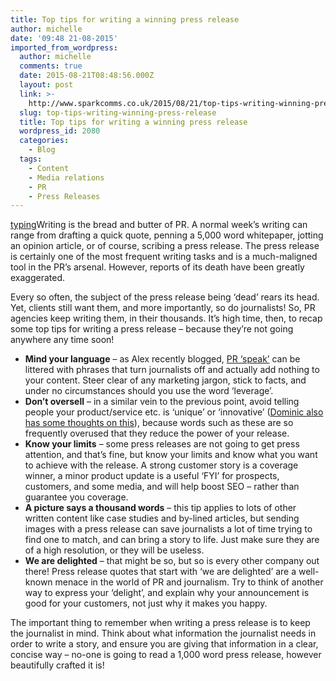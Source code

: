```yaml
---
title: Top tips for writing a winning press release
author: michelle
date: '09:48 21-08-2015'
imported_from_wordpress:
  author: michelle
  comments: true
  date: 2015-08-21T08:48:56.000Z
  layout: post
  link: >-
    http://www.sparkcomms.co.uk/2015/08/21/top-tips-writing-winning-press-release/
  slug: top-tips-writing-winning-press-release
  title: Top tips for writing a winning press release
  wordpress_id: 2080
  categories:
    - Blog
  tags:
    - Content
    - Media relations
    - PR
    - Press Releases
---
```


[typing](typing-150x150.jpg)Writing is the bread and butter of PR. A normal week’s writing can range from drafting a quick quote, penning a 5,000 word whitepaper, jotting an opinion article, or of course, scribing a press release. The press release is certainly one of the most frequent writing tasks and is a much-maligned tool in the PR’s arsenal. However, reports of its death have been greatly exaggerated.

Every so often, the subject of the press release being ‘dead’ rears its head. Yet, clients still want them, and more importantly, so do journalists! So, PR agencies keep writing them, in their thousands. It’s high time, then, to recap some top tips for writing a press release – because they’re not going anywhere any time soon!

  * **Mind your language** – as Alex recently blogged, [PR ‘speak’](http://www.sparkcomms.co.uk/2015/08/06/making-sense-pr-speak/) can be littered with phrases that turn journalists off and actually add nothing to your content. Steer clear of any marketing jargon, stick to facts, and under no circumstances should you use the word ‘leverage’.
  * **Don’t oversell** – in a similar vein to the previous point, avoid telling people your product/service etc. is ‘unique’ or ‘innovative’ ([Dominic also has some thoughts on this](http://www.sparkcomms.co.uk/2014/04/29/innovation-belong-toilet-paper-pr/)), because words such as these are so frequently overused that they reduce the power of your release.
  * **Know your limits** – some press releases are not going to get press attention, and that’s fine, but know your limits and know what you want to achieve with the release. A strong customer story is a coverage winner, a minor product update is a useful ‘FYI’ for prospects, customers, and some media, and will help boost SEO – rather than guarantee you coverage.
  * **A picture says a thousand words** – this tip applies to lots of other written content like case studies and by-lined articles, but sending images with a press release can save journalists a lot of time trying to find one to match, and can bring a story to life. Just make sure they are of a high resolution, or they will be useless.
  * **We are delighted** – that might be so, but so is every other company out there! Press release quotes that start with ‘we are delighted’ are a well-known menace in the world of PR and journalism. Try to think of another way to express your ‘delight’, and explain why your announcement is good for your customers, not just why it makes you happy.

The important thing to remember when writing a press release is to keep the journalist in mind. Think about what information the journalist needs in order to write a story, and ensure you are giving that information in a clear, concise way – no-one is going to read a 1,000 word press release, however beautifully crafted it is!
